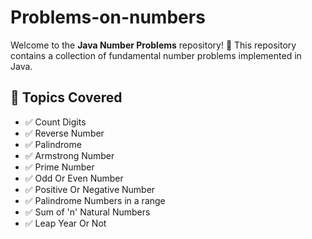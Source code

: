# Problems-on-numbers
Welcome to the **Java Number Problems** repository! 🚀 This repository contains a collection of fundamental number problems implemented in Java.
## 📌 Topics Covered
- ✅ Count Digits
- ✅ Reverse Number
- ✅ Palindrome
- ✅ Armstrong Number
- ✅ Prime Number
- ✅ Odd Or Even Number
- ✅ Positive Or Negative Number
- ✅ Palindrome Numbers in a range
- ✅ Sum of 'n' Natural Numbers
- ✅ Leap Year Or Not
